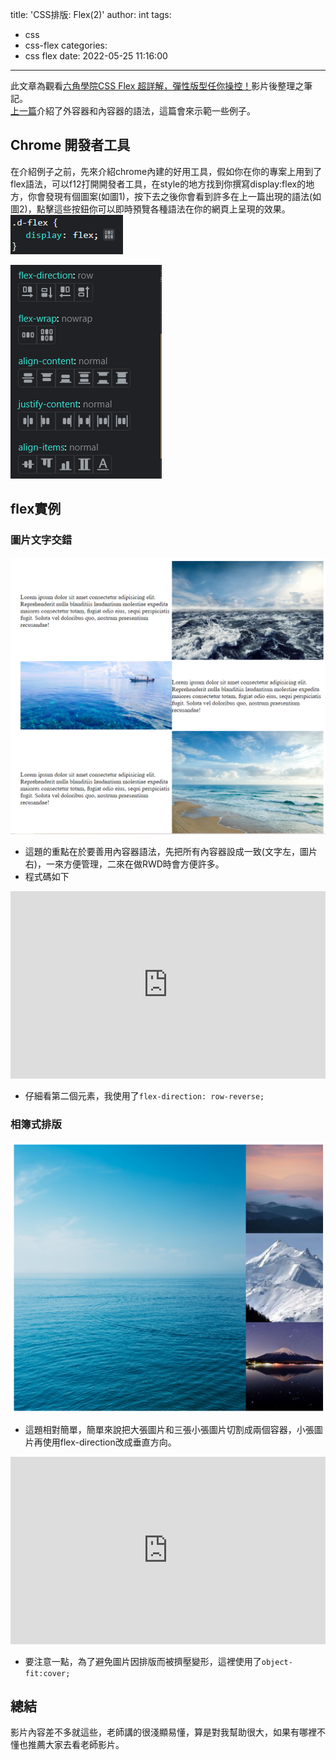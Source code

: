 title: 'CSS排版: Flex(2)'
author: int
tags:
  - css
  - css-flex
categories:
  - css flex
date: 2022-05-25 11:16:00
---
此文章為觀看[六角學院CSS Flex 超詳解，彈性版型任你操控！](https://youtu.be/88ymaHaStoQ)影片後整理之筆記。<br/>
[上一篇](https://huanginch.github.io/2022/05/24/CSS-FLEX-1/)介紹了外容器和內容器的語法，這篇會來示範一些例子。

## Chrome 開發者工具

在介紹例子之前，先來介紹chrome內建的好用工具，假如你在你的專案上用到了flex語法，可以f12打開開發者工具，在style的地方找到你撰寫display:flex的地方，你會發現有個圖案(如圖1)，按下去之後你會看到許多在上一篇出現的語法(如圖2)，點擊這些按鈕你可以即時預覽各種語法在你的網頁上呈現的效果。
![](../images/pasted-47.png)

![](../images/pasted-48.png)

## flex實例
### 圖片文字交錯
![](../images/pasted-49.png)

* 這題的重點在於要善用內容器語法，先把所有內容器設成一致(文字左，圖片右)，一來方便管理，二來在做RWD時會方便許多。
* 程式碼如下
<iframe height="300" style="width: 100%;" scrolling="no" title="Untitled" src="https://codepen.io/intHuang/embed/ExQbYrQ?default-tab=html%2Cresult" frameborder="no" loading="lazy" allowtransparency="true" allowfullscreen="true">
  See the Pen <a href="https://codepen.io/intHuang/pen/ExQbYrQ">
  Untitled</a> by int (<a href="https://codepen.io/intHuang">@intHuang</a>)
  on <a href="https://codepen.io">CodePen</a>.
</iframe>

* 仔細看第二個元素，我使用了```flex-direction: row-reverse;```

### 相簿式排版

![](../images/pasted-51.png)

* 這題相對簡單，簡單來說把大張圖片和三張小張圖片切割成兩個容器，小張圖片再使用flex-direction改成垂直方向。

<iframe height="300" style="width: 100%;" scrolling="no" title="相簿式排版-使用flex" src="https://codepen.io/intHuang/embed/NWywKVN?default-tab=html%2Cresult" frameborder="no" loading="lazy" allowtransparency="true" allowfullscreen="true">
  See the Pen <a href="https://codepen.io/intHuang/pen/NWywKVN">
  相簿式排版-使用flex</a> by int (<a href="https://codepen.io/intHuang">@intHuang</a>)
  on <a href="https://codepen.io">CodePen</a>.
</iframe>

* 要注意一點，為了避免圖片因排版而被擠壓變形，這裡使用了```object-fit:cover;```

## 總結
影片內容差不多就這些，老師講的很淺顯易懂，算是對我幫助很大，如果有哪裡不懂也推薦大家去看老師影片。